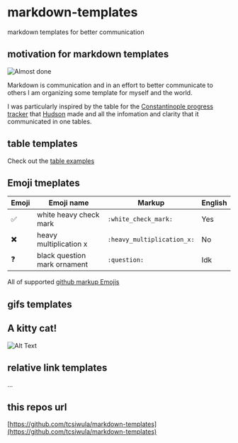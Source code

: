# markdown-templates
markdown templates for better communication

## motivation for markdown templates
![Almost done](https://media.giphy.com/media/GoRkPquMO1qgw/giphy.gif)

Markdown is communication and in an effort to better communicate to others I am organizing some template for myself and the world.

I was particularly inspired by the table for the [Constantinople progress tracker](https://github.com/ethereum/pm/issues/53) that [Hudson](https://github.com/Souptacular) made and all the infomation and clarity that it communicated in one tables.

## table templates

Check out the [table examples](https://github.com/tcsiwula/markdown-templates/blob/master/tables/)


## Emoji tmeplates

| Emoji  | Emoji name                   | Markup       | English |
| ---    | ---                          | ------------- | ---- |
| ✅     | white heavy check mark       | `:white_check_mark:` | Yes |
| ✖️     | heavy multiplication x       | `:heavy_multiplication_x:` | No |
| ❓     | black question mark ornament | `:question:` | Idk |


All of supported [github markup Emojis](https://gist.github.com/rxaviers/7360908)


## gifs templates

## A kitty cat!
![Alt Text](https://media.giphy.com/media/vFKqnCdLPNOKc/giphy.gif)


## relative link templates
...

## this repos url
[https://github.com/tcsiwula/markdown-templates](https://github.com/tcsiwula/markdown-templates)


